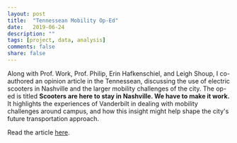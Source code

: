 ```yaml
---
layout: post
title:  "Tennessean Mobility Op-Ed"
date:   2019-06-24
description: ""
tags: [project, data, analysis]
comments: false
share: false
---
```


Along with Prof. Work, Prof. Philip, Erin Hafkenschiel, and Leigh Shoup, I co-authored an opinion article in the Tennessean, discussing the use of electric scooters in Nashville and the larger mobility challenges of the city. The op-ed is titled **Scooters are here to stay in Nashville. We have to make it work.** It highlights the experiences of Vanderbilt in dealing with mobility challenges around campus, and how this insight might help shape the city's future transportation approach.

Read the article [here](https://www.tennessean.com/story/opinion/2019/06/24/scooters-here-stay-nashville/1525691001/).

<figure>
	<a href="{{ site.url }}/images/VUroute_demand.png"><img src="{{ site.url }}/images/VUroute_demand.png" alt=""></a>
</figure>